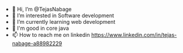- 👋 Hi, I’m @TejasNabage
- 👀 I’m interested in Software development
- 🌱 I’m currently learning web development
- 🌱 I'm good in core java
- 📫 How to reach me on linkedin https://www.linkedin.com/in/tejas-nabage-a88982229
<!---
TejasNabage/TejasNabage is a ✨ special ✨ repository because its `README.md` (this file) appears on your GitHub profile.
You can click the Preview link to take a look at your changes.
--->
